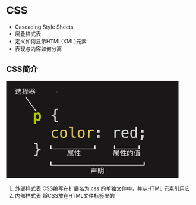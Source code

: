 # CSS

- Cascading Style Sheets
- 层叠样式表
- 定义如何显示HTML(XML)元素
- 表现与内容如何分离



## CSS简介

<img src="assets/image-20230926211300084.png" alt="image-20230926211300084" style="zoom: 67%;" />

1. 外部样式表
   CSS编写在扩展名为.css 的单独文件中，并从HTML<link> 元素引用它
2. 内部样式表
   将CSS放在HTML文件<head>标签里的<style>标签之中
3. 内联样式
   存在于HTML元素的style属性之中。其特点是每个CSS表只影响一个元素

## 选择器

选择器分类：

- 基础选择器
  - 标签选择器
  - 类选择器
  - id选择器
  - 通配符

- 复合选择器
  - 关系选择器
  - 子选择器
  - 并集选择器
  - 伪类选择器
  - 属性选择器
  - 伪元素选择器

<img src="assets/image-20230926212026962.png" alt="image-20230926212026962" style="zoom:80%;" />



### 基础选择器

#### id 和 class 选择器

如果你要在HTML元素中设置CSS样式，你需要在元素中设置"id" 和 "class"选择器。

##### id 选择器

id 选择器可以为标有特定 id 的 HTML 元素指定特定的样式。

HTML元素以id属性来设置id选择器,CSS 中 id 选择器以 "#" 来定义。

以下的样式规则应用于元素属性 id="para1":



##### class 选择器

class 选择器用于描述一组元素的样式，class 选择器有别于id选择器，class可以在多个元素中使用。

class 选择器在 HTML 中以 class 属性表示, 在 CSS 中，类选择器以一个点 **.** 号显示：

在以下的例子中，所有拥有 center 类的 HTML 元素均为居中。

```css
.center {text-align:center;}
```



#### 通配选择器*

选择所有的元素



### 关系选择器

#### 邻近兄弟选择器

介于两个选择器之间，当第二个元素紧跟在第一个元素之后，并且两个元素都是属于同一个父元素的子元素，则第二个元素将被选中

语法：

former_element + target_element { style properties } 

#### 兄弟元素选择器

兄弟选择符，位置无须紧邻，只须同层级

语法：

former_element ~ target_element { style properties }

#### 直接子元素选择器

匹配作为第一个元素的直接后代的第二元素

语法：

former_element > target_element { style properties }

#### 后代元素选择器

- 通常用单个空格字符表示
- 如果第二个选择器元素具有第一个选择器匹配的祖先元素，他们将被选择



#### 组选择器

并集选择器、并集组合器

- 语法
  - `element, element, element{ style properties }`



#### 属性选择器

![image-20230927092103616](assets/image-20230927092103616.png)



### 伪类和伪元素

定义：

1. 为了格式化`文档树（DOM）`以外的信息
2. 伪类和伪元素是用来修饰**不在**文档树中的部分



伪类：

- 当已有元素处于某个**状态时**，为其添加对应的样式，这个状态时根据用户行为而动态变化的

伪元素

- 不在文档树中的元素，为其添加样式

基本语法：
`Selector : pseudo-class{ property: value; }`

`Selector :: pseudo-elements{ property: value; }`

![image-20230927100149900](assets/image-20230927100149900.png)

![image-20230927100154315](assets/image-20230927100154315.png)



## CSS特性

层叠样式表

1. 层叠
   - 多个CSS规则应用于同一个元素
   - 样式冲突，**就近原则**
   - 样式不冲突，样式层叠加
2. 优先级
   - !Important>行内样式>ID 选择器>类选择器>标签>通配符>继承>浏览器默认属性
3. 继承
   - css属性继承当前元素的父辈元素上设置的值



## 盒模型

- 在 CSS 中，所有的元素都被一个个的“盒子（box）”包围着
- 块级盒子（Block box） 和 内联盒子（Inline box）
- 块级（block）盒子行为:
  - 盒子会在内联的方向上扩展并占据父容器在该方向上的所有可用空间，在绝大数情况下意味着盒子会和父容器一样宽
  - 每个盒子都会换行
  - width 和 height 属性可以发挥作用
  - 内边距（padding）, 外边距（margin） 和 边框（border） 会将其他元素从当前盒子周围“推开”
- 内联盒子（Inline box）行为
  - 盒子不会产生换行
  - width 和 height 属性将不起作用。
  - 垂直方向的内边距、外边距以及边框会被应用但是不会把其他处于 inline 状态的盒子推开。
  - 水平方向的内边距、外边距以及边框会被应用且会把其他处于 inline 状态的盒子推开。
- 通过对盒子display 属性的设置，比如 inline 或者 block ，来控制盒子的外部显示类型



盒的每个部分：

- Content box: 这个区域是用来显示内容，大小可以通过设置 width 和 height.
- Padding box: 包围在内容区域外部的空白区域； 大小通过 padding 相关属性设置。
- Border box: 边框盒包裹内容和内边距。大小通过 border 相关属性设置。
- Margin box: 这是最外面的区域，是盒子和其他元素之间的空白区域。大小通过 margin 相关属性设置。

![image-20230927101320142](assets/image-20230927101320142.png)



### 外边距

可以设置为负值，但是会和别的元素重叠

有两个外边距相接的元素，这些外边距将合并为一个外边距

即最大的单个外边距的大小

```html
.box{
	margin-top: 40px;
	margin-right: 40px;
	margin-left: 40px;
	margin-bottom: 40px;
}
```



### 边框

- 边距和填充框之间绘制的
- 为边框设置样式时，有大量的属性可以使用
  - 有四个边框，每个边框都有样式、宽度和颜色，我们可能需要对它们进行操作

<center> <figure> <img src="assets/image-20230927101813504.png" alt="image-20230927101813504" style="zoom:80%;" /> <img src="assets/image-20230927101821553.png" alt="image-20230927101821553" style="zoom:80%;" /> </figure></center>

### 内边距

- 内边距位于边框和内容区域之间
- 不能有负数量的内边距，所以值必须是0或正的值

![image-20230927102359492](assets/image-20230927102359492.png)

### 溢出

- overflow属性
  - overflow: hidden
  - overflow: scroll
  - overflow-y: scroll



## 背景与边框

`background-color`设置颜色

`background-image`属性设置背景图

`background-repeat`属性用于控制图像的平铺行为。可用的值是

- no-repeat — 不重复。
- repeat-x —水平重复。
- repeat-y —垂直重复。
- repeat — 在两个方向重复。

`background-position`属性：设置背景图的位置



## CSS布局

### 浮动

- 使元素脱离文档流`脱标`，按照指定方向发生移动，遇到父级边界或者相邻的浮动元素停了下来，提升层级半层
- float：left， right，none，inherit
- 浮动盒子不再保留原来的空间
- 浮动盒子按一行显示，且上边沿对齐，具备行内块特性
- 浮动盒子只会影响当前元素之后的标准流，不会影响之前的标准流

#### 标准文档流

文档流指的是元素排版布局过程中，元素会**默认**自动从左往后，从上往下的流式排列方式。

即不对页面进行任何布局控制时，浏览器默认的HTML布局方式，这种布局方式从左往右，从上往下，有点像流水的效果，我们称为`流式布局`。

#### 脱标

```html
<!DOCTYPE html>
<html lang="en">
<head>
	<meta charset="UTF-8">
	<title>脱标</title>
	<style type="text/css">
		.box1{
			width: 200px;
			height: 200px;
			background-color: red;
			float: left;
			color: #fff;
		}
		.box2{
			width: 400px;
			height: 400px;
			background-color: green;
			color: #fff;

		}
	</style>
</head>
<body>
	<div class="box1">左青龙</div>
	<div class="box2">右白虎</div>
</body>
</html>
```

<img src="https://p9-juejin.byteimg.com/tos-cn-i-k3u1fbpfcp/5900f59a3d80405994b583b7c898a940~tplv-k3u1fbpfcp-zoom-in-crop-mark:1512:0:0:0.awebp" alt="img" style="zoom: 33%;" />

在标准文档流下，`左青龙`和`右白虎`两个盒子是上下排版，如果对`左青龙`设置了浮动，那么盒子会脱离了标准文档流，它就不会按照默认的流式排版布局，可以认为这个`左青龙`盒子浮起来了，不受标准文档流排版布局的约束。那么此时浏览器认为`右白虎`盒子是标准文档流下的第一个盒子。所以`右白虎`就渲染到了页面中的第一个位置上。

#### 浮动的破坏性

浮动前后效果对比：

<img src="https://p1-juejin.byteimg.com/tos-cn-i-k3u1fbpfcp/27ea11a354144fe8901f71cf26efe9d3~tplv-k3u1fbpfcp-zoom-in-crop-mark:1512:0:0:0.awebp" alt="img" style="zoom: 33%;" />

由此可见，浮动之后，蓝色的盒子因为脱离了标准文档流，它撑不起父盒子的高度，导致父盒子`高度塌陷`。如果网页中出现了这种问题，会导致我们整个网页的布局紊乱。我们一定要去**解决这种父盒子高度塌陷**的问题。



#### 清除浮动的方式

- 父盒子设置固定高度

  - 固定盒子高度区域，但是不灵活

- 内墙法

  - 在浮动元素的后面加一个空的块级元素(通常是div),并且该元素设置`clear:both；`属性。
  - 结构冗余，一般不用，只是为了引出下一个方法

- 伪元素清除法

  ```css
  .clearfix:after{
      content:'.';
      display: block;
      clear: both;
      overflow: hidden;
      height: 0;
  }
  ```

  - `content:'.';`表示给`.clearfix`元素内部最后添加一个内容，该内容为行内元素。
  - `display:block;`设置该元素为块级元素，符合内墙法的需求。
  - `clear:both；`清除浮动的方法。必须要写
  - `overflow:hidden;height:0;`如果用`display:none;`,那么就不能满足该元素是块级元素了。`overflow:hidden;`表示隐藏元素，与`display:none;`不同的是，前者隐藏元素，该元素占位置，而后者不占位置。

- overflow:hidden

| 属性值  | 描述                                             |
| ------- | ------------------------------------------------ |
| visible | 默认值。内容不会被修剪，会呈现在元素框之外       |
| hidden  | 内容会被修剪，并且其余内容不可见                 |
| scroll  | 内容会被修剪，浏览器会显示滚动条以便查看其余内容 |
| auto    | 由浏览器定夺，如果内容被修剪，就会显示滚动条     |
| inherit | 规定从父元素继承overflow属性的值                 |



### 定位

- 静态定位(static)
  - 将元素放入它在文档布局流中的正常位置
- 相对定位(relative)
  - 在正常的文档流中
  - 如果没有定位偏移量，对元素本身没有任何影响
  - 它原本所占的空间仍保留
  - top, bottom, left, 和 right 来精确指定要将定位元素移动到的位置
- 绝对定位(absolute)
  - 完全脱离文档流
  - 如果有定位父级相对于定位父级发生偏移，没有定位父级相对于整个文档发生偏移





### flex

什么是弹性盒子？
display:flex 是一种布局方式。它即可以应用于容器中，也可以应用于行内元素。

容器默认存在两根轴：水平的主轴（main axis）和垂直的交叉轴（cross axis）。
采用Flex布局的元素，称为Flex容器（flex container），简称”容器”。它的所有子元素自动成为容器成员，称为Flex项目（flex item）。
注：设为Flex布局以后，子元素的float、clear和vertical-align属性将失效。





## 字体

`font-family`设置字体先后顺序

